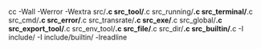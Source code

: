 cc -Wall -Werror -Wextra src/**.c src_tool/**.c src_running/**.c src_terminal/**.c src_cmd/**.c src_error/**.c src_transrate/**.c src_exe/**.c src_global/**.c src_export_tool/**.c src_env_tool/**.c src_file/**.c src_dir/**.c src_builtin/**.c  -I include/  -I include/builtin/ -lreadline 